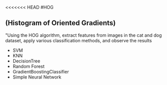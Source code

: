 <<<<<<< HEAD
#HOG 
## (Histogram of Oriented Gradients)


"Using the HOG algorithm, extract features from images in the cat and dog dataset, apply various classification methods, and observe the results


- SVM
- KNN
- DecisionTree
- Random Forest 
- GradientBoostingClassifier
- Simple Neural Network


